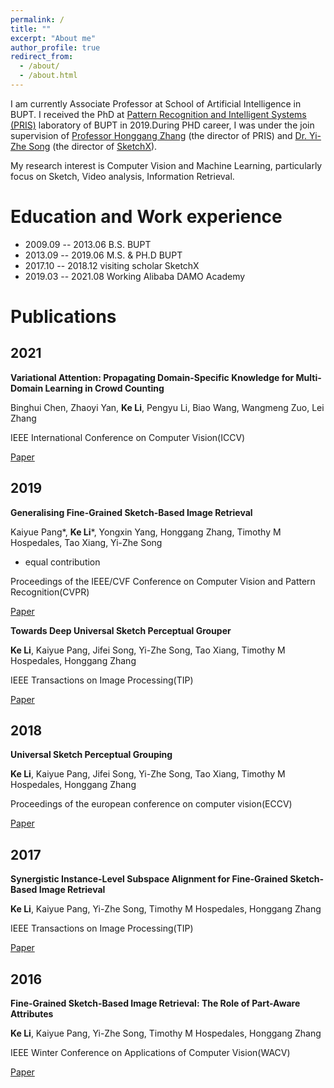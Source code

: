 ```yaml
---
permalink: /
title: ""
excerpt: "About me"
author_profile: true
redirect_from: 
  - /about/
  - /about.html
---
```


I am currently Associate Professor at School of Artificial Intelligence in BUPT. I received the PhD at [Pattern Recognition and Intelligent Systems (PRIS)](http://www.pris.net.cn/) laboratory of BUPT in 2019.During PHD career, I was under the join supervision of [Professor Honggang Zhang](https://teacher.bupt.edu.cn/zhanghonggang/zh_CN/index.htm) (the director of PRIS) and [Dr. Yi-Zhe Song](https://scholar.google.co.uk/citations?user=irZFP_AAAAAJ&hl=en) (the director of [SketchX](http://sketchx.eecs.qmul.ac.uk/)).

My research interest is Computer Vision and Machine Learning, particularly focus on Sketch, Video analysis, Information Retrieval.

# Education and Work experience

* 2009.09 -- 2013.06   B.S.              BUPT
* 2013.09 -- 2019.06   M.S. & PH.D       BUPT
* 2017.10 -- 2018.12   visiting scholar  SketchX
* 2019.03 -- 2021.08   Working           Alibaba DAMO Academy

# Publications

## 2021

**Variational Attention: Propagating Domain-Specific Knowledge for Multi-Domain Learning in Crowd Counting**

Binghui Chen, Zhaoyi Yan, **Ke Li**, Pengyu Li, Biao Wang, Wangmeng Zuo, Lei Zhang

IEEE International Conference on Computer Vision(ICCV)

[Paper](https://arxiv.org/abs/2108.08023)

## 2019

**Generalising Fine-Grained Sketch-Based Image Retrieval**

Kaiyue Pang*, **Ke Li***, Yongxin Yang, Honggang Zhang, Timothy M Hospedales, Tao Xiang, Yi-Zhe Song

* equal contribution

Proceedings of the IEEE/CVF Conference on Computer Vision and Pattern Recognition(CVPR)

[Paper](http://keli-sketchx.github.io/files/CVPR2019.pdf)


**Towards Deep Universal Sketch Perceptual Grouper**

**Ke Li**, Kaiyue Pang, Jifei Song, Yi-Zhe Song, Tao Xiang, Timothy M Hospedales, Honggang Zhang

IEEE Transactions on Image Processing(TIP)

[Paper](http://keli-sketchx.github.io/files/TIP2019.pdf)

## 2018


**Universal Sketch Perceptual Grouping**

**Ke Li**, Kaiyue Pang, Jifei Song, Yi-Zhe Song, Tao Xiang, Timothy M Hospedales, Honggang Zhang

Proceedings of the european conference on computer vision(ECCV)

[Paper](http://keli-sketchx.github.io/files/ECCV2018.pdf)

## 2017


**Synergistic Instance-Level Subspace Alignment for Fine-Grained Sketch-Based Image Retrieval**

**Ke Li**, Kaiyue Pang, Yi-Zhe Song, Timothy M Hospedales, Honggang Zhang

IEEE Transactions on Image Processing(TIP)

[Paper](http://keli-sketchx.github.io/files/TIP2017.pdf)


## 2016


**Fine-Grained Sketch-Based Image Retrieval: The Role of Part-Aware Attributes**

**Ke Li**, Kaiyue Pang, Yi-Zhe Song, Timothy M Hospedales, Honggang Zhang

IEEE Winter Conference on Applications of Computer Vision(WACV)

[Paper](http://keli-sketchx.github.io/files/WACV2016.pdf)





